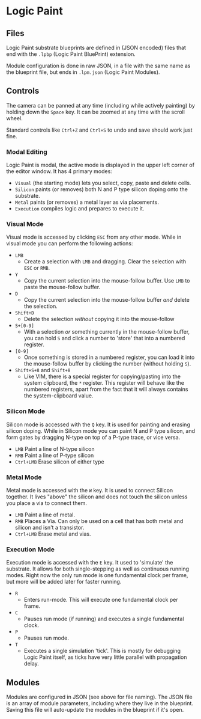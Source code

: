 # Logic Paint

## Files

Logic Paint substrate blueprints are defined in (JSON encoded) files that end
with the `.lpbp` (Logic Paint BluePrint) extension.

Module configuration is done in raw JSON, in a file with the same name as the
blueprint file, but ends in `.lpm.json` (Logic Paint Modules).

## Controls

The camera can be panned at any time (including while actively painting) by
holding down the `Space` key. It can be zoomed at any time with the scroll
wheel.

Standard controls like `Ctrl+Z` and `Ctrl+S` to undo and save should work just
fine.

### Modal Editing

Logic Paint is modal, the active mode is displayed in the upper left corner of
the editor window. It has 4 primary modes:

- `Visual` (the starting mode) lets you select, copy, paste and delete cells.
- `Silicon` paints (or removes) both N and P type silicon doping onto the
  substrate.
- `Metal` paints (or removes) a metal layer as via placements.
- `Execution` compiles logic and prepares to execute it.

### Visual Mode

Visual mode is accessed by clicking `ESC` from any other mode. While in visual
mode you can perform the following actions:

- `LMB`
  - Create a selection with `LMB` and dragging. Clear the selection with `ESC`
    or `RMB`.
- `Y`
  - Copy the current selection into the mouse-follow buffer. Use `LMB` to paste
    the mouse-follow buffer.
- `D`
  - Copy the current selection into the mouse-follow buffer _and_ delete the
    selection.
- `Shift+D`
  - Delete the selection _without_ copying it into the mouse-follow
- `S+[0-9]`
  - With a selection _or_ something currently in the mouse-follow buffer, you
    can hold `S` and click a number to 'store' that into a numbered register.
- `[0-9]`
  - Once something is stored in a numbered register, you can load it into the
    mouse-follow buffer by clicking the number (without holding `S`).
- `Shift+S+8` and `Shift+8`
  - Like VIM, there is a special register for copying/pasting into the system
    clipboard, the `*` register. This register will behave like the numbered
    registers, apart from the fact that it will always contains the
    system-clipboard value.

### Silicon Mode

Silicon mode is accessed with the `Q` key. It is used for painting and erasing
silicon doping. While in Silicon mode you can paint N and P type silicon, and
form gates by dragging N-type on top of a P-type trace, or vice versa.

- `LMB` Paint a line of N-type silicon
- `RMB` Paint a line of P-type silicon
- `Ctrl+LMB` Erase silicon of either type

### Metal Mode

Metal mode is accessed with the `W` key. It is used to connect Silicon together.
It lives "above" the silicon and does not touch the silicon unless you place a
via to connect them.

- `LMB` Paint a line of metal.
- `RMB` Places a Via. Can only be used on a cell that has both metal and silicon
  and isn't a transistor.
- `Ctrl+LMB` Erase metal and vias.

### Execution Mode

Execution mode is accessed with the `E` key. It used to 'simulate' the
substrate. It allows for both single-stepping as well as continuous running
modes. Right now the only run mode is one fundamental clock per frame, but more
will be added later for faster running.

- `R`
  - Enters run-mode. This will execute one fundamental clock per frame.
- `C`
  - Pauses run mode (if running) and executes a single fundamental clock.
- `P`
  - Pauses run mode.
- `T`
  - Executes a single simulation 'tick'. This is mostly for debugging Logic
    Paint itself, as ticks have very little parallel with propagation delay.

## Modules

Modules are configured in JSON (see above for file naming). The JSON file is an
array of module parameters, including where they live in the blueprint. Saving
this file will auto-update the modules in the blueprint if it's open.
